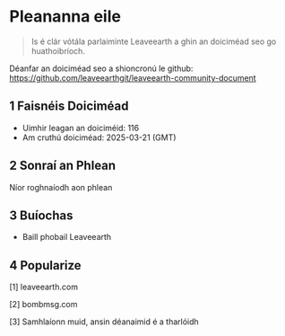 # Pleananna eile

>Is é clár vótála parlaiminte Leaveearth a ghin an doiciméad seo go huathoibríoch.

Déanfar an doiciméad seo a shioncronú le github: https://github.com/leaveearthgit/leaveearth-community-document

## 1 Faisnéis Doiciméad

- Uimhir leagan an doiciméid: 116
- Am cruthú doiciméad: 2025-03-21 (GMT)

## 2 Sonraí an Phlean

Níor roghnaíodh aon phlean

## 3 Buíochas
* Baill phobail Leaveearth

## 4 Popularize
[1] leaveearth.com

[2] bombmsg.com

[3] Samhlaíonn muid, ansin déanaimid é a tharlóidh